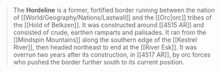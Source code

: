 > The **Hordeline** is a former, fortified border running between the nation of [[World/Geography/Nations/Lastwall]] and the [[Orc|orc]] tribes of the [[Hold of Belkzen]]. It was constructed around [[4515 AR]] and consisted of crude, earthen ramparts and palisades.  It ran from the [[Mindspin Mountains]] along the southern edge of the [[Kestrel River]], then headed northeast to end at the [[River Esk]]. It was overrun two years after its construction, in [[4517 AR]], by orc forces who pushed the border further south to its current position.








